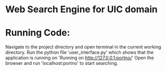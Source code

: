 # Web Search Engine for UIC domain

# Running Code:

Navigate to the project directory and open terminal in the current working directory.
Run the python file 'user_interface.py' which shows that the application is running on 'Running on http://127.0.0.1:portno/'
Open the browser and run 'localhost:portno' to start searching.

